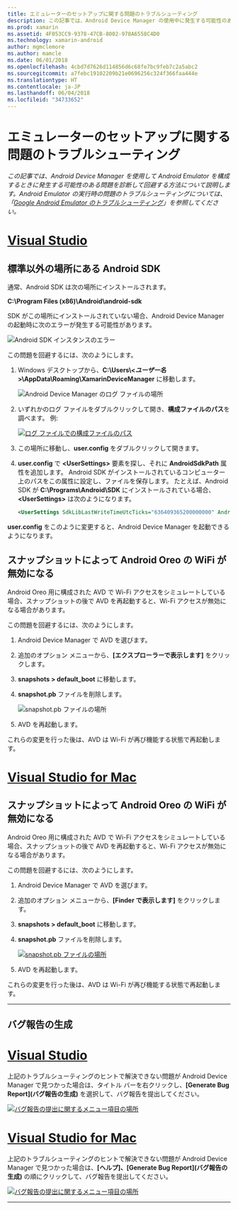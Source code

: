 ```yaml
---
title: エミュレーターのセットアップに関する問題のトラブルシューティング
description: この記事では、Android Device Manager の使用中に発生する可能性のある問題を診断して回避する方法について説明します。
ms.prod: xamarin
ms.assetid: 4F053CC9-9378-47CB-8002-978A6558C4D0
ms.technology: xamarin-android
author: mgmclemore
ms.author: mamcle
ms.date: 06/01/2018
ms.openlocfilehash: 4cbd7d7626d114856d6c68fe7bc9feb7c2a5abc2
ms.sourcegitcommit: a7febc19102209b21e0696256c324f366faa444e
ms.translationtype: HT
ms.contentlocale: ja-JP
ms.lasthandoff: 06/04/2018
ms.locfileid: "34733652"
---
```

# <a name="troubleshooting-emulator-setup-problems"></a>エミュレーターのセットアップに関する問題のトラブルシューティング

_この記事では、Android Device Manager を使用して Android Emulator を構成するときに発生する可能性のある問題を診断して回避する方法について説明します。Android Emulator の実行時の問題のトラブルシューティングについては、「[Google Android Emulator のトラブルシューティング](~/android/deploy-test/debugging/android-sdk-emulator/troubleshooting.md)」を参照してください。_

# <a name="visual-studiotabvswin"></a>[Visual Studio](#tab/vswin)

## <a name="android-sdk-in-non-standard-location"></a>標準以外の場所にある Android SDK

通常、Android SDK は次の場所にインストールされます。

**C:\\Program Files (x86)\\Android\\android-sdk**

SDK がこの場所にインストールされていない場合、Android Device Manager の起動時に次のエラーが発生する可能性があります。

![Android SDK インスタンスのエラー](troubleshooting-images/win/01-sdk-error.png)

この問題を回避するには、次のようにします。

1. Windows デスクトップから、**C:\\Users\\<*ユーザー名*>\\AppData\\Roaming\\XamarinDeviceManager** に移動します。

    ![Android Device Manager のログ ファイルの場所](troubleshooting-images/win/02-log-files.png)

2. いずれかのログ ファイルをダブルクリックして開き、**構成ファイルのパス**を調べます。 例:

    [![ログ ファイルでの構成ファイルのパス](troubleshooting-images/win/03-config-file-path-sml.png)](troubleshooting-images/win/03-config-file-path.png#lightbox)

3. この場所に移動し、**user.config** をダブルクリックして開きます。 

4. **user.config** で **&lt;UserSettings&gt;** 要素を探し、それに **AndroidSdkPath** 属性を追加します。 Android SDK がインストールされているコンピューター上のパスをこの属性に設定し、ファイルを保存します。 たとえば、Android SDK が **C:\\Programs\\Android\\SDK** にインストールされている場合、**&lt;UserSettings&gt;** は次のようになります。
        
    ```xml
    <UserSettings SdkLibLastWriteTimeUtcTicks="636409365200000000" AndroidSdkPath="C:\Programs\Android\SDK" />
    ```

**user.config** をこのように変更すると、Android Device Manager を起動できるようになります。

## <a name="snapshot-disables-wifi-on-android-oreo"></a>スナップショットによって Android Oreo の WiFi が無効になる

Android Oreo 用に構成された AVD で Wi-Fi アクセスをシミュレートしている場合、スナップショットの後で AVD を再起動すると、Wi-Fi アクセスが無効になる場合があります。

この問題を回避するには、次のようにします。

1. Android Device Manager で AVD を選びます。

2. 追加のオプション メニューから、**[エクスプローラーで表示します]** をクリックします。

3. **snapshots > default_boot** に移動します。

4. **snapshot.pb** ファイルを削除します。

    ![snapshot.pb ファイルの場所](troubleshooting-images/win/05-delete-snapshot.png)

5. AVD を再起動します。 

これらの変更を行った後は、AVD は Wi-Fi が再び機能する状態で再起動します。

# <a name="visual-studio-for-mactabvsmac"></a>[Visual Studio for Mac](#tab/vsmac)

## <a name="snapshot-disables-wifi-on-android-oreo"></a>スナップショットによって Android Oreo の WiFi が無効になる

Android Oreo 用に構成された AVD で Wi-Fi アクセスをシミュレートしている場合、スナップショットの後で AVD を再起動すると、Wi-Fi アクセスが無効になる場合があります。

この問題を回避するには、次のようにします。

1. Android Device Manager で AVD を選びます。

2. 追加のオプション メニューから、**[Finder で表示します]** をクリックします。

3. **snapshots > default_boot** に移動します。

4. **snapshot.pb** ファイルを削除します。

    [![snapshot.pb ファイルの場所](troubleshooting-images/mac/02-delete-snapshot-sml.png)](troubleshooting-images/mac/02-delete-snapshot.png#lightbox)

5. AVD を再起動します。 

これらの変更を行った後は、AVD は Wi-Fi が再び機能する状態で再起動します。


-----

## <a name="generating-a-bug-report"></a>バグ報告の生成

# <a name="visual-studiotabvswin"></a>[Visual Studio](#tab/vswin)

上記のトラブルシューティングのヒントで解決できない問題が Android Device Manager で見つかった場合は、タイトル バーを右クリックし、**[Generate Bug Report]\(バグ報告の生成\)** を選択して、バグ報告を提出してください。

[![バグ報告の提出に関するメニュー項目の場所](troubleshooting-images/win/04-bug-report-sml.png)](troubleshooting-images/win/04-bug-report.png#lightbox)


# <a name="visual-studio-for-mactabvsmac"></a>[Visual Studio for Mac](#tab/vsmac)

上記のトラブルシューティングのヒントで解決できない問題が Android Device Manager で見つかった場合は、**[ヘルプ]、[Generate Bug Report]\(バグ報告の生成\)** の順にクリックして、バグ報告を提出してください。

[![バグ報告の提出に関するメニュー項目の場所](troubleshooting-images/mac/01-bug-report-sml.png)](troubleshooting-images/mac/01-bug-report.png#lightbox)

-----

